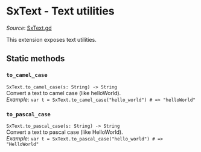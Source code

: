 # SxText - Text utilities

*Source*: [SxText.gd](../../extensions/SxText.gd)

This extension exposes text utilities.

## Static methods

### `to_camel_case`
`SxText.to_camel_case(s: String) -> String`  
Convert a text to camel case (like helloWorld).  
*Example*: `var t = SxText.to_camel_case("hello_world") # => "helloWorld"`

### `to_pascal_case`
`SxText.to_pascal_case(s: String) -> String`  
Convert a text to pascal case (like HelloWorld).  
*Example*: `var t = SxText.to_pascal_case("hello_world") # => "HelloWorld"`